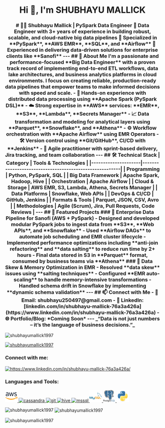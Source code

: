 <h1 align="center">Hi 👋, I'm SHUBHAYU MALLICK</h1>
<h3 align="center"># 👨‍💻 Shubhayu Mallick | PySpark Data Engineer 🔹 Data Engineer with 3+ years of experience in building robust, scalable, and cloud-native big data pipelines 🔹 Specialized in **PySpark**, **AWS EMR**, **SQL**, and **Airflow** 🔹 Experienced in delivering data-driven solutions for enterprise clients like **Sanofi** --- ## 🚀 About Me I'm a passionate and performance-focused **Big Data Engineer** with a proven track record of implementing end-to-end ETL workflows, data lake architectures, and business analytics platforms in cloud environments. I focus on creating reliable, production-ready data pipelines that empower teams to make informed decisions with speed and scale. - 🔧 Hands-on experience with distributed data processing using **Apache Spark (PySpark DSL)** - ☁️ Strong expertise in **AWS** services: **EMR**, **S3**, **Lambda**, **Secrets Manager** - 📈 Data transformation and modeling for analytical layers using **Parquet**, **Snowflake**, and **Athena** - ⚙️ Workflow orchestration with **Apache Airflow** using EMR Operators - 🛠️ Version control using **Git/GitHub**, CI/CD with **Jenkins** - 🧪 Agile practitioner with sprint-based delivery, Jira tracking, and team collaboration --- ## 🛠️ Technical Stack | Category | Tools & Technologies | |---------------------|--------------------------------------------------------| | Programming | Python, PySpark, SQL | | Big Data Framework | Apache Spark, Hadoop, Hive | | Orchestration | Apache Airflow | | Cloud & Storage | AWS EMR, S3, Lambda, Athena, Secrets Manager | | Data Platforms | Snowflake, Web APIs | | DevOps & CI/CD | GitHub, Jenkins | | Formats & Tools | Parquet, JSON, CSV, Avro | | Methodologies | Agile (Scrum), Jira, Pull Requests, Code Reviews | --- ## 📂 Featured Projects ### 🔸 Enterprise Data Pipeline for Sanofi (AWS + PySpark) - Designed and developed modular PySpark jobs to ingest data from **S3**, **Web APIs**, and **Snowflake** - Used **Airflow DAGs** to automate job scheduling and EMR cluster lifecycle - Implemented performance optimizations including **anti-join refactoring** and **data salting** to reduce run time by 2+ hours - Final data stored in S3 in **Parquet** format, consumed by business teams via **Athena** ### 🔸 Data Skew & Memory Optimization in EMR - Resolved **data skew** issues using **salting techniques** - Configured **EMR auto-scaling** to handle memory-intensive transformations - Handled schema drift in Snowflake by implementing **dynamic schema validation** --- ## 📫 Connect with Me - 📧 Email: shubhayu250497@gmail.com - 💼 LinkedIn: [linkedin.com/in/shubhayu-mallick-76a3a426a](https://www.linkedin.com/in/shubhayu-mallick-76a3a426a) - 🌐 Portfolio/Blog: *Coming Soon* --- _“Data is not just numbers – it’s the language of business decisions.”_</h3>

<p align="left"> <img src="https://komarev.com/ghpvc/?username=shubhayumallick1997&label=Profile%20views&color=0e75b6&style=flat" alt="shubhayumallick1997" /> </p>

<p align="left"> <a href="https://github.com/ryo-ma/github-profile-trophy"><img src="https://github-profile-trophy.vercel.app/?username=shubhayumallick1997" alt="shubhayumallick1997" /></a> </p>

<h3 align="left">Connect with me:</h3>
<p align="left">
<a href="https://linkedin.com/in/https://www.linkedin.com/in/shubhayu-mallick-76a3a426a/" target="blank"><img align="center" src="https://raw.githubusercontent.com/rahuldkjain/github-profile-readme-generator/master/src/images/icons/Social/linked-in-alt.svg" alt="https://www.linkedin.com/in/shubhayu-mallick-76a3a426a/" height="30" width="40" /></a>
</p>

<h3 align="left">Languages and Tools:</h3>
<p align="left"> <a href="https://aws.amazon.com" target="_blank" rel="noreferrer"> <img src="https://raw.githubusercontent.com/devicons/devicon/master/icons/amazonwebservices/amazonwebservices-original-wordmark.svg" alt="aws" width="40" height="40"/> </a> <a href="https://cassandra.apache.org/" target="_blank" rel="noreferrer"> <img src="https://www.vectorlogo.zone/logos/apache_cassandra/apache_cassandra-icon.svg" alt="cassandra" width="40" height="40"/> </a> <a href="https://git-scm.com/" target="_blank" rel="noreferrer"> <img src="https://www.vectorlogo.zone/logos/git-scm/git-scm-icon.svg" alt="git" width="40" height="40"/> </a> <a href="https://hive.apache.org/" target="_blank" rel="noreferrer"> <img src="https://www.vectorlogo.zone/logos/apache_hive/apache_hive-icon.svg" alt="hive" width="40" height="40"/> </a> <a href="https://www.microsoft.com/en-us/sql-server" target="_blank" rel="noreferrer"> <img src="https://www.svgrepo.com/show/303229/microsoft-sql-server-logo.svg" alt="mssql" width="40" height="40"/> </a> <a href="https://www.mysql.com/" target="_blank" rel="noreferrer"> <img src="https://raw.githubusercontent.com/devicons/devicon/master/icons/mysql/mysql-original-wordmark.svg" alt="mysql" width="40" height="40"/> </a> <a href="https://www.postgresql.org" target="_blank" rel="noreferrer"> <img src="https://raw.githubusercontent.com/devicons/devicon/master/icons/postgresql/postgresql-original-wordmark.svg" alt="postgresql" width="40" height="40"/> </a> <a href="https://www.python.org" target="_blank" rel="noreferrer"> <img src="https://raw.githubusercontent.com/devicons/devicon/master/icons/python/python-original.svg" alt="python" width="40" height="40"/> </a> </p>

<p><img align="left" src="https://github-readme-stats.vercel.app/api/top-langs?username=shubhayumallick1997&show_icons=true&locale=en&layout=compact" alt="shubhayumallick1997" /></p>

<p>&nbsp;<img align="center" src="https://github-readme-stats.vercel.app/api?username=shubhayumallick1997&show_icons=true&locale=en" alt="shubhayumallick1997" /></p>

<p><img align="center" src="https://github-readme-streak-stats.herokuapp.com/?user=shubhayumallick1997&" alt="shubhayumallick1997" /></p>
